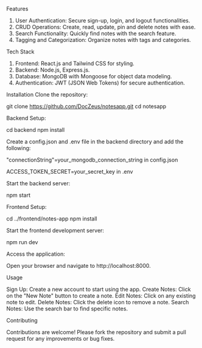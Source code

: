 Features

1. User Authentication: Secure sign-up, login, and logout functionalities.
2. CRUD Operations: Create, read, update, pin and delete notes with ease.
3. Search Functionality: Quickly find notes with the search feature.
4. Tagging and Categorization: Organize notes with tags and categories.

Tech Stack

1. Frontend: React.js and Tailwind CSS for styling.
2. Backend: Node.js, Express.js.
3. Database: MongoDB with Mongoose for object data modeling.
4. Authentication: JWT (JSON Web Tokens) for secure authentication.

Installation
Clone the repository:

git clone https://github.com/DocZeus/notesapp.git
cd notesapp

Backend Setup:

cd backend
npm install

Create a config.json and .env file in the backend directory and add the following:

"connectionString"=your_mongodb_connection_string in config.json

ACCESS_TOKEN_SECRET=your_secret_key in .env

Start the backend server:

npm start

Frontend Setup:

cd ../frontend/notes-app
npm install

Start the frontend development server:

npm run dev

Access the application:

Open your browser and navigate to http://localhost:8000.

Usage

Sign Up: Create a new account to start using the app.
Create Notes: Click on the "New Note" button to create a note.
Edit Notes: Click on any existing note to edit.
Delete Notes: Click the delete icon to remove a note.
Search Notes: Use the search bar to find specific notes.

Contributing

Contributions are welcome! Please fork the repository and submit a pull request for any improvements or bug fixes.
